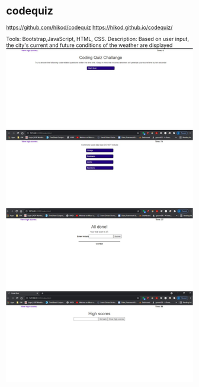 # codequiz
https://github.com/hikod/codequiz
https://hikod.github.io/codequiz/

Tools: Bootstrap,JavaScript, HTML, CSS.
Description: Based on user input, the city's current and future conditions of the weather are displayed
![image](./Assets/img/quiz.jpg)
![image](./Assets/img/quiz1.jpg)
![image](./Assets/img/quiz2.jpg)
![image](./Assets/img/quiz3.jpg)